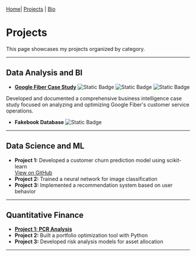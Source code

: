 [Home](index.md)| [Projects](projects.md) | [Bio](bio.md)

# Projects

This page showcases my projects organized by category.

---

## Data Analysis and BI

- **[Google Fiber Case Study](https://github.com/carlosfc-ds/GoogleFiberCaseStudy)** 
![Static Badge](https://img.shields.io/badge/Tableau-brightgreen?logo=salesforce&logoColor=blue) ![Static Badge](https://img.shields.io/badge/Google%20BigQuery-brightgreen?logo=googlebigquery&logoColor=white) ![Static Badge](https://img.shields.io/badge/Google%20Dataflow-brightgreen?logo=googledataflow&logoColor=white)




Developed and documented a comprehensive business intelligence case study focused on analyzing and optimizing Google Fiber's customer service operations.
- **Fakebook Database** ![Static Badge](https://img.shields.io/badge/SQL-yellow)

---

## Data Science and ML

- **Project 1:** Developed a customer churn prediction model using scikit-learn  
  [View on GitHub](https://github.com/carlosfc-ds/project-si618)
- **Project 2:** Trained a neural network for image classification
- **Project 3:** Implemented a recommendation system based on user behavior


---

## Quantitative Finance

- **[Project 1: PCR Analysis](data_analysis/pcr.html)**
- **Project 2:** Built a portfolio optimization tool with Python
- **Project 3:** Developed risk analysis models for asset allocation

---
